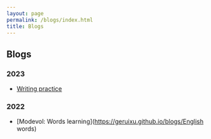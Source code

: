 ```yaml
---
layout: page
permalink: /blogs/index.html
title: Blogs
---
```


## Blogs

### **2023**

- [Writing practice](https://geruixu.github.io/blogs/R75)<br>

### **2022**

- [Modevol: Words learning](https://geruixu.github.io/blogs/English words)<br>

<br>
